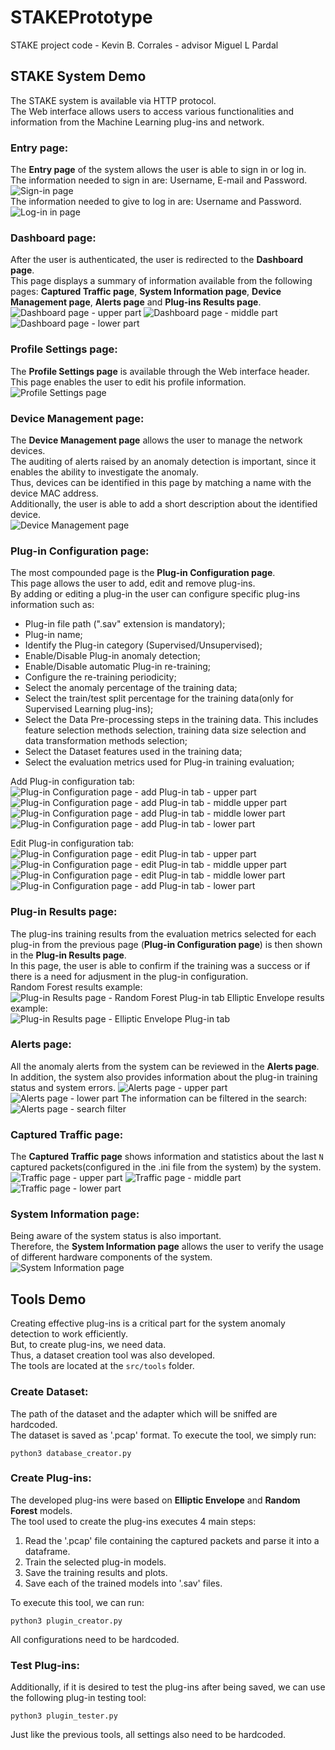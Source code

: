 # STAKEPrototype
STAKE project code - Kevin B. Corrales - advisor Miguel L Pardal

## STAKE System Demo
The STAKE system is available via HTTP protocol. \
The Web interface allows users to access various functionalities and information from the Machine Learning plug-ins and network.
### Entry page:
The **Entry page** of the system allows the user is able to sign in or log in. \
The information needed to sign in are: Username, E-mail and Password. \
![Sign-in page](images/entry/register.png) \
The information needed to give to log in are: Username and Password. \
![Log-in in page](images/entry/login.png)

### Dashboard page:
After the user is authenticated, the user is redirected to the **Dashboard page**. \
This page displays a summary of information available from the following pages: **Captured Traffic page**, **System Information page**, **Device Management page**, **Alerts page** and **Plug-ins Results page**. \
![Dashboard page - upper part](images/dashboard/dashboard1.png) 
![Dashboard page - middle part](images/dashboard/dashboard2.png)
![Dashboard page - lower part](images/dashboard/dashboard3.png)

### Profile Settings page:
The  **Profile Settings page** is available through the Web interface header. \
This page enables the user to edit his profile information. \
![Profile Settings page](images/profile/profile_settings.png)

### Device Management page:
The **Device Management page** allows the user to manage the network devices. \
The auditing of alerts raised by an anomaly detection is important, since it enables the ability to investigate the anomaly. \
Thus, devices can be identified in this page by matching a name with the device MAC address. \
Additionally, the user is able to add a short description about the identified device. \
![Device Management page](images/device/devices2.png)

### Plug-in Configuration page:
The most compounded page is the **Plug-in Configuration page**. \
This page allows the user to add, edit and remove plug-ins. \
By adding or editing a plug-in the user can configure specific plug-ins information such as:
- Plug-in file path (".sav" extension is mandatory);
- Plug-in name;
- Identify the Plug-in category (Supervised/Unsupervised);
- Enable/Disable Plug-in anomaly detection;
- Enable/Disable automatic Plug-in re-training;
- Configure the re-training periodicity;
- Select the anomaly percentage of the training data;
- Select the train/test split percentage for the training data(only for Supervised Learning plug-ins);
- Select the Data Pre-processing steps in the training data. This includes feature selection methods selection, training data size selection and data transformation methods selection;
- Select the Dataset features used in the training data;
- Select the evaluation metrics used for Plug-in training evaluation;

Add Plug-in configuration tab:\
![Plug-in Configuration page - add Plug-in tab - upper part](images/plugin_config/plugins_config1_1.png) 
![Plug-in Configuration page - add Plug-in tab - middle upper part](images/plugin_config/plugins_config1_2.png) 
![Plug-in Configuration page - add Plug-in tab - middle lower part](images/plugin_config/plugins_config1_3.png) 
![Plug-in Configuration page - add Plug-in tab - lower part](images/plugin_config/plugins_config1_4.png) 

Edit Plug-in configuration tab:\
![Plug-in Configuration page - edit Plug-in tab - upper part](images/plugin_config/plugins_config2_1.png) 
![Plug-in Configuration page - edit Plug-in tab - middle upper part](images/plugin_config/plugins_config2_2.png) 
![Plug-in Configuration page - edit Plug-in tab - middle lower part](images/plugin_config/plugins_config2_3.png) 
![Plug-in Configuration page - add Plug-in tab - lower part](images/plugin_config/plugins_config2_4.png) 

### Plug-in Results page:
The plug-ins training results from the evaluation metrics selected for each plug-in from the previous page (**Plug-in Configuration page**) is then shown in the **Plug-in Results page**. \
In this page, the user is able to confirm if the training was a success or if there is a need for adjusment in the plug-in configuration. \
Random Forest results example: \
![Plug-in Results page - Random Forest Plug-in tab](images/plugin_results/plugins_results1.png) 
Elliptic Envelope results example: \
![Plug-in Results page - Elliptic Envelope Plug-in tab](images/plugin_results/plugins_results2.png) 

### Alerts page:
All the anomaly alerts from the system can be reviewed in the **Alerts page**. \
In addition, the system also provides information about the plug-in training status and system errors.
![Alerts page - upper part](images/alerts/alerts1.png) 
![Alerts page - lower part](images/alerts/alerts2.png) 
The information can be filtered in the search:
![Alerts page - search filter](images/alerts/alerts3.png) 

### Captured Traffic page:
The **Captured Traffic page** shows information and statistics about the last `N` captured packets(configured in the .ini file from the system) by the system. \
![Traffic page - upper part](images/traffic/traffic1.png) 
![Traffic page - middle part](images/traffic/traffic3.png) 
![Traffic page - lower part](images/traffic/traffic4.png)

### System Information page:
Being aware of the system status is also important. \
Therefore, the **System Information page** allows the user to verify the usage of different hardware components of the system. \
![System Information page](images/system/system_info.png)

## Tools Demo
Creating effective plug-ins is a critical part for the system anomaly detection to work efficiently. \
But, to create plug-ins, we need data. \
Thus, a dataset creation tool was also developed. \
The tools are located at the `src/tools` folder.
### Create Dataset:
The path of the dataset and the adapter which will be sniffed are hardcoded. \
The dataset is saved as '.pcap' format.
To execute the tool, we simply run:
```
python3 database_creator.py
```
### Create Plug-ins:
The developed plug-ins were based on **Elliptic Envelope** and **Random Forest** models. \
The tool used to create the plug-ins executes 4 main steps: 
1. Read the '.pcap' file containing the captured packets and parse it into a dataframe.
2. Train the selected plug-in models.
3. Save the training results and plots.
4. Save each of the trained models into '.sav' files.

To execute this tool, we can run:
```
python3 plugin_creator.py
```
All configurations need to be hardcoded.

### Test Plug-ins:
Additionally, if it is desired to test the plug-ins after being saved, we can use the following plug-in testing tool:
```
python3 plugin_tester.py
```
Just like the previous tools, all settings also need to be hardcoded.
